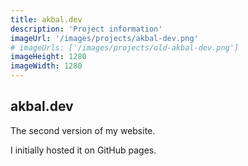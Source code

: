 ```yaml
---
title: akbal.dev
description: 'Project information'
imageUrl: '/images/projects/akbal-dev.png'
# imageUrls: ['/images/projects/old-akbal-dev.png']
imageHeight: 1280
imageWidth: 1280
---
```


## akbal.dev

The second version of my website.

I initially hosted it on GitHub pages.
